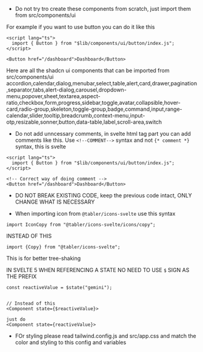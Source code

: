 - Do not try tro create these components from scratch, just import them from src/components/ui

For example if you want to use button you can do it like this

```svelte
<script lang="ts">
  import { Button } from "$lib/components/ui/button/index.js";
</script>

<Button href="/dashboard">Dashboard</Button>
```

Here are all the shadcn ui components that can be imported from src/components/ui accordion,calendar,dialog,menubar,select,table,alert,card,drawer,pagination,separator,tabs,alert-dialog,carousel,dropdown-menu,popover,sheet,textarea,aspect-ratio,checkbox,form,progress,sidebar,toggle,avatar,collapsible,hover-card,radio-group,skeleton,toggle-group,badge,command,input,range-calendar,slider,tooltip,breadcrumb,context-menu,input-otp,resizable,sonner,button,data-table,label,scroll-area,switch

- Do not add unncessary comments, in svelte html tag part you can add comments like this. Use `<!--COMMENT-->` syntax and not `{* comment *}` syntax, this is svelte

```svelte
<script lang="ts">
  import { Button } from "$lib/components/ui/button/index.js";
</script>

<!-- Correct way of doing comment -->
<Button href="/dashboard">Dashboard</Button>
```

- DO NOT BREAK EXISTING CODE, keep the previous code intact, ONLY CHANGE WHAT IS NECESSARY

- When importing icon from `@tabler/icons-svelte` use this syntax

```svelte
import IconCopy from "@tabler/icons-svelte/icons/copy";
```

INSTEAD OF THIS

```svelte
import {Copy} from "@tabler/icons-svelte";
```

This is for better tree-shaking

IN SVELTE 5 WHEN REFERENCING A STATE NO NEED TO USE `$` SIGN AS THE PREFIX

```svelte
const reactiveValue = $state("gemini");


// Instead of this
<Component state={$reactiveValue}>

just do
<Component state={reactiveValue}>

```

- FOr styling please read tailwind.config.js and src/app.css and match the color and styling to this config and variables
